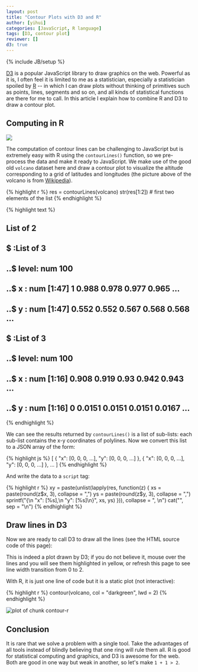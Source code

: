 ```yaml
---
layout: post
title: "Contour Plots with D3 and R"
author: [yihui]
categories: [JavaScript, R language]
tags: [D3, contour plot]
reviewer: []
d3: true
---
```

{% include JB/setup %}

[D3](https://github.com/mbostock/d3) is a popular JavaScript library to draw graphics on the web.
Powerful as it is, I often feel it is limited to me as a statistician, especially a statistician
spoiled by [R](http://www.r-project.org) -- in which I can draw plots without thinking of
primitives such as points, lines, segments and so on, and all kinds of statistical functions are
there for me to call. In this article I explain how to combine R and D3 to draw a contour plot.

## Computing in R

![](http://upload.wikimedia.org/wikipedia/commons/thumb/6/62/Mount_Eden.jpg/320px-Mount_Eden.jpg)

The computation of contour lines can be challenging to JavaScript but is extremely easy with R
using the `contourLines()` function, so we pre-process the data and make it ready to JavaScript. We
make use of the good old `volcano` dataset here and draw a contour plot to visualize the altitude
corresponding to a grid of latitudes and longitudes (the picture above of the volcano is from
[Wikipedia](http://en.wikipedia.org/wiki/Mount_Eden)).


{% highlight r %}
res = contourLines(volcano)
str(res[1:2])  # first two elements of the list
{% endhighlight %}



{% highlight text %}
## List of 2
##  $ :List of 3
##   ..$ level: num 100
##   ..$ x    : num [1:47] 1 0.988 0.978 0.977 0.965 ...
##   ..$ y    : num [1:47] 0.552 0.552 0.567 0.568 0.568 ...
##  $ :List of 3
##   ..$ level: num 100
##   ..$ x    : num [1:16] 0.908 0.919 0.93 0.942 0.943 ...
##   ..$ y    : num [1:16] 0 0.0151 0.0151 0.0151 0.0167 ...
{% endhighlight %}


We can see the results returned by `contourLines()` is a list of sub-lists: each sub-list contains
the x-y coordinates of polylines. Now we convert this list to a JSON array of the form:

{% highlight js %}
[
{
  "x": [0, 0, 0, ...],
  "y": [0, 0, 0, ...]
},
{
  "x": [0, 0, 0, ...],
  "y": [0, 0, 0, ...]
},
...
]
{% endhighlight %}

And write the data to a `script` tag:


{% highlight r %}
xy = paste(unlist(lapply(res, function(z) {
  xs = paste(round(z$x, 3), collapse = ",")
  ys = paste(round(z$y, 3), collapse = ",")
  sprintf("{\n  \"x\": [%s],\n  \"y\": [%s]\n}", xs, ys)
})), collapse = ", \n")
cat("<script>", sprintf("var data = [%s]", xy), "</script>", sep = "\n")
{% endhighlight %}

<script>
var data = [{
  "x": [1,0.988,0.978,0.977,0.965,0.955,0.953,0.943,0.942,0.931,0.93,0.92,0.919,0.908,0.907,0.896,0.895,0.884,0.884,0.872,0.872,0.861,0.86,0.849,0.849,0.837,0.837,0.826,0.826,0.815,0.815,0.814,0.803,0.802,0.792,0.792,0.792,0.791,0.78,0.78,0.78,0.78,0.779,0.769,0.769,0.769,0.769],
  "y": [0.552,0.552,0.567,0.568,0.568,0.583,0.585,0.6,0.602,0.617,0.618,0.633,0.635,0.65,0.652,0.667,0.667,0.683,0.684,0.7,0.701,0.717,0.717,0.733,0.734,0.75,0.751,0.767,0.767,0.783,0.8,0.802,0.817,0.818,0.833,0.85,0.867,0.868,0.883,0.9,0.917,0.933,0.935,0.95,0.967,0.983,1]
}, 
{
  "x": [0.908,0.919,0.93,0.942,0.943,0.943,0.943,0.953,0.955,0.965,0.966,0.977,0.978,0.988,0.989,1],
  "y": [0,0.015,0.015,0.015,0.017,0.033,0.05,0.065,0.067,0.082,0.083,0.098,0.1,0.115,0.117,0.132]
}, 
{
  "x": [1,0.989,0.988,0.977,0.966,0.966,0.977,0.978,0.988,0.989,1],
  "y": [0.168,0.183,0.185,0.185,0.2,0.217,0.232,0.233,0.248,0.25,0.265]
}, 
{
  "x": [0.127,0.116,0.115,0.115,0.105,0.104,0.104,0.104,0.104,0.105,0.115,0.115,0.116,0.105,0.104,0.104,0.093,0.092,0.089,0.081,0.081,0.073,0.07,0.064,0.058,0.058,0.058,0.052,0.049,0.047,0.046,0.041,0.035,0.035,0.031,0.023,0.023,0.02,0.015,0.012,0.011,0.011,0.011,0.011,0],
  "y": [0,0.015,0.017,0.033,0.048,0.05,0.067,0.083,0.1,0.102,0.117,0.133,0.15,0.166,0.167,0.183,0.199,0.2,0.217,0.233,0.233,0.25,0.258,0.267,0.282,0.283,0.3,0.317,0.333,0.348,0.35,0.367,0.383,0.383,0.4,0.416,0.417,0.433,0.45,0.465,0.467,0.483,0.5,0.517,0.533]
}, 
{
  "x": [0,0.011,0.011,0.011,0.012,0.017,0.023,0.022,0.022,0.022,0.023,0.034,0.035,0.045,0.045,0.045,0.047,0.057,0.058,0.069,0.07,0.08,0.081,0.092,0.093,0.104,0.105,0.116,0.128,0.14,0.15,0.151,0.163,0.174,0.186,0.198,0.209,0.221,0.232,0.233,0.244,0.256,0.267,0.279,0.291,0.301,0.302,0.313],
  "y": [0.651,0.667,0.683,0.7,0.702,0.717,0.733,0.75,0.767,0.783,0.785,0.8,0.802,0.817,0.833,0.85,0.852,0.867,0.868,0.883,0.885,0.9,0.902,0.917,0.918,0.933,0.935,0.935,0.935,0.935,0.95,0.951,0.951,0.951,0.951,0.951,0.951,0.951,0.967,0.967,0.967,0.967,0.967,0.967,0.968,0.983,0.985,1]
}, 
{
  "x": [0.833,0.837,0.84,0.843,0.843,0.846,0.849,0.849,0.849,0.855,0.858,0.858,0.86,0.866,0.872,0.878,0.88,0.872,0.872,0.869,0.866,0.864,0.861,0.864,0.869,0.872,0.872,0.878,0.882,0.884,0.884,0.895,0.896,0.907,0.919,0.92,0.93,0.942,0.943,0.943,0.953,0.955,0.955,0.953,0.943,0.942,0.931,0.93,0.919,0.908,0.907,0.896,0.895,0.884,0.884,0.876,0.873,0.872,0.86,0.849,0.838,0.837,0.827,0.826,0.815,0.814,0.808,0.802,0.797,0.797,0.791,0.785,0.779,0.779,0.767,0.76,0.756,0.752,0.745,0.744,0.733,0.722,0.721,0.72,0.709,0.698,0.687,0.686,0.674,0.664,0.663,0.651,0.641,0.64,0.628,0.617,0.616,0.606,0.605,0.594,0.593,0.582,0.581,0.571,0.57,0.558,0.547,0.535,0.524,0.523,0.512,0.5,0.489,0.488,0.477,0.465,0.455,0.453,0.442,0.43,0.42,0.419,0.407,0.395,0.384,0.373],
  "y": [0,0.008,0.017,0.033,0.05,0.067,0.082,0.083,0.1,0.117,0.133,0.15,0.158,0.167,0.175,0.183,0.2,0.217,0.218,0.233,0.25,0.267,0.283,0.3,0.317,0.332,0.333,0.35,0.367,0.382,0.383,0.399,0.4,0.416,0.416,0.417,0.432,0.432,0.433,0.45,0.465,0.467,0.483,0.485,0.5,0.502,0.517,0.517,0.522,0.533,0.534,0.55,0.551,0.567,0.567,0.583,0.6,0.601,0.606,0.608,0.617,0.618,0.633,0.635,0.65,0.652,0.667,0.672,0.683,0.7,0.706,0.717,0.733,0.734,0.742,0.75,0.758,0.767,0.783,0.784,0.794,0.8,0.801,0.8,0.797,0.796,0.8,0.801,0.802,0.817,0.817,0.818,0.833,0.834,0.835,0.85,0.852,0.867,0.868,0.883,0.885,0.9,0.902,0.917,0.918,0.917,0.918,0.925,0.933,0.934,0.935,0.935,0.95,0.951,0.951,0.952,0.967,0.968,0.968,0.968,0.983,0.985,0.985,0.985,0.985,1]
}, 
{
  "x": [0.396,0.407,0.408,0.419,0.43,0.442,0.453,0.455,0.465,0.476,0.477,0.487,0.488,0.499],
  "y": [0,0.015,0.017,0.025,0.025,0.028,0.033,0.033,0.042,0.033,0.032,0.017,0.015,0]
}, 
{
  "x": [0.197,0.186,0.185,0.185,0.182,0.174,0.174,0.171,0.169,0.167,0.163,0.162,0.157,0.151,0.145,0.14,0.134,0.128,0.124,0.116,0.114,0.109,0.105,0.104,0.099,0.093,0.093,0.086,0.081,0.081,0.076,0.07,0.07,0.067,0.064,0.061,0.058,0.054,0.047,0.044,0.041,0.044,0.038,0.035,0.035,0.033,0.031,0.027,0.025,0.025,0.023,0.021,0.021,0.023,0.023,0.027,0.031,0.035,0.035,0.042,0.047,0.05,0.058,0.066,0.07,0.076,0.081,0.087,0.093,0.097,0.104,0.105,0.112,0.116,0.12,0.128,0.138,0.14,0.151,0.157,0.163,0.174,0.174,0.186,0.198,0.209,0.212,0.221,0.233,0.244,0.246,0.253,0.256,0.267,0.279,0.291,0.302,0.314,0.326,0.337,0.349,0.36,0.372,0.378,0.384,0.395,0.407,0.408,0.419,0.424,0.43,0.442,0.442,0.453,0.459,0.465,0.477,0.488,0.489,0.5,0.512,0.523,0.524,0.535,0.547,0.558,0.57,0.571,0.581,0.582,0.593,0.594,0.605,0.605,0.616,0.628,0.64,0.651,0.663,0.674,0.686,0.698,0.709,0.721,0.721,0.73,0.733,0.74,0.744,0.748,0.756,0.756,0.767,0.768,0.771,0.775,0.779,0.779,0.785,0.791,0.791,0.797,0.802,0.803,0.814,0.815,0.82,0.826,0.831,0.837,0.843,0.849,0.849,0.85,0.86,0.861,0.864,0.865,0.865,0.864,0.86,0.858,0.854,0.849,0.849,0.846,0.843,0.843,0.843,0.847,0.849,0.85,0.849,0.849,0.846,0.84,0.837,0.833,0.826,0.826,0.82,0.814,0.814,0.808,0.803,0.803,0.802,0.791,0.79,0.779,0.767,0.766,0.756,0.755,0.744,0.743,0.733,0.721,0.709,0.698,0.686,0.674,0.673,0.663,0.651,0.641,0.64,0.628,0.616,0.606,0.605,0.594,0.593,0.581,0.58,0.57,0.558,0.557,0.547,0.535,0.523,0.522,0.512,0.5,0.488,0.487,0.477,0.465,0.453,0.442,0.43,0.42,0.419,0.407,0.396,0.395,0.384,0.384,0.373,0.372,0.361,0.36,0.349,0.349,0.338,0.337,0.326,0.326,0.314,0.303],
  "y": [0,0.016,0.017,0.033,0.05,0.066,0.067,0.083,0.1,0.117,0.132,0.133,0.15,0.158,0.167,0.175,0.183,0.192,0.2,0.211,0.217,0.233,0.249,0.25,0.267,0.283,0.283,0.3,0.316,0.317,0.333,0.349,0.35,0.367,0.383,0.4,0.408,0.417,0.428,0.433,0.45,0.467,0.483,0.498,0.5,0.517,0.533,0.55,0.567,0.583,0.592,0.6,0.617,0.633,0.634,0.65,0.667,0.683,0.684,0.7,0.711,0.717,0.725,0.733,0.739,0.75,0.758,0.767,0.778,0.783,0.8,0.801,0.817,0.825,0.833,0.844,0.85,0.851,0.862,0.867,0.871,0.883,0.884,0.884,0.887,0.896,0.9,0.91,0.912,0.915,0.917,0.933,0.936,0.936,0.936,0.936,0.936,0.939,0.94,0.943,0.947,0.943,0.938,0.933,0.931,0.925,0.917,0.917,0.906,0.9,0.894,0.884,0.883,0.872,0.867,0.861,0.856,0.851,0.85,0.835,0.834,0.834,0.833,0.818,0.818,0.818,0.817,0.817,0.802,0.8,0.785,0.783,0.767,0.767,0.756,0.751,0.751,0.75,0.751,0.756,0.758,0.762,0.757,0.75,0.75,0.733,0.728,0.717,0.708,0.7,0.684,0.683,0.667,0.667,0.65,0.633,0.618,0.617,0.6,0.585,0.583,0.567,0.552,0.55,0.535,0.533,0.517,0.508,0.5,0.492,0.483,0.468,0.467,0.45,0.435,0.433,0.417,0.4,0.383,0.367,0.356,0.35,0.333,0.317,0.316,0.3,0.283,0.267,0.25,0.233,0.225,0.217,0.2,0.198,0.183,0.167,0.158,0.15,0.133,0.132,0.117,0.1,0.098,0.083,0.067,0.05,0.049,0.048,0.05,0.065,0.065,0.067,0.082,0.083,0.098,0.1,0.115,0.116,0.116,0.116,0.115,0.116,0.117,0.122,0.125,0.117,0.116,0.115,0.115,0.1,0.098,0.083,0.082,0.082,0.083,0.098,0.098,0.1,0.115,0.115,0.116,0.117,0.132,0.132,0.133,0.133,0.148,0.148,0.149,0.148,0.148,0.133,0.133,0.132,0.117,0.116,0.1,0.099,0.083,0.083,0.067,0.066,0.05,0.049,0.033,0.033,0.017,0.016,0.011,0]
}, 
{
  "x": [0.047,0.045,0.047,0.048,0.047,0.046,0.045,0.044,0.042,0.042,0.044,0.046,0.047,0.051,0.058,0.06,0.07,0.072,0.081,0.081,0.091,0.093,0.104,0.105,0.116,0.119,0.126,0.128,0.136,0.14,0.147,0.151,0.162,0.163,0.174,0.18,0.186,0.198,0.206,0.209,0.221,0.223,0.233,0.244,0.244,0.256,0.267,0.279,0.291,0.302,0.314,0.326,0.336,0.337,0.338,0.349,0.36,0.372,0.384,0.384,0.395,0.398,0.407,0.407,0.419,0.419,0.43,0.442,0.442,0.453,0.461,0.465,0.471,0.477,0.477,0.484,0.488,0.489,0.5,0.501,0.512,0.513,0.523,0.535,0.547,0.558,0.558,0.57,0.581,0.582,0.593,0.605,0.616,0.628,0.638,0.64,0.651,0.663,0.674,0.685,0.686,0.698,0.698,0.709,0.715,0.721,0.723,0.727,0.733,0.733,0.736,0.736,0.736,0.736,0.736,0.738,0.744,0.745,0.75,0.756,0.756,0.765,0.767,0.771,0.779,0.78,0.791,0.792,0.802,0.808,0.814,0.814,0.822,0.826,0.829,0.833,0.834,0.834,0.831,0.829,0.826,0.824,0.821,0.822,0.824,0.823,0.814,0.803,0.802,0.791,0.785,0.779,0.769,0.767,0.756,0.744,0.733,0.721,0.709,0.698,0.686,0.674,0.663,0.651,0.64,0.628,0.627,0.616,0.605,0.593,0.581,0.57,0.558,0.557,0.547,0.535,0.523,0.512,0.5,0.499,0.488,0.477,0.465,0.453,0.442,0.431,0.43,0.419,0.411,0.407,0.399,0.395,0.384,0.384,0.372,0.368,0.36,0.358,0.352,0.349,0.338,0.337,0.326,0.322,0.314,0.308,0.302,0.295,0.291,0.279,0.267,0.266,0.256,0.244,0.233,0.232,0.231,0.227,0.221,0.22,0.215,0.209,0.209,0.209,0.198,0.197,0.19,0.186,0.174,0.174,0.163,0.159,0.151,0.143,0.14,0.131,0.128,0.122,0.118,0.116,0.11,0.106,0.105,0.099,0.095,0.093,0.093,0.088,0.085,0.083,0.081,0.078,0.072,0.07,0.069,0.06,0.058,0.05,0.047],
  "y": [0.511,0.517,0.525,0.533,0.548,0.55,0.567,0.583,0.6,0.617,0.633,0.65,0.651,0.667,0.679,0.683,0.697,0.7,0.717,0.717,0.733,0.737,0.75,0.75,0.762,0.767,0.783,0.789,0.8,0.806,0.817,0.821,0.833,0.834,0.846,0.85,0.853,0.86,0.867,0.869,0.881,0.883,0.891,0.9,0.9,0.907,0.911,0.911,0.91,0.911,0.912,0.914,0.917,0.917,0.917,0.914,0.911,0.907,0.9,0.9,0.889,0.883,0.867,0.867,0.851,0.85,0.844,0.834,0.833,0.825,0.817,0.808,0.8,0.785,0.783,0.767,0.752,0.75,0.735,0.733,0.718,0.717,0.702,0.701,0.706,0.717,0.717,0.717,0.717,0.717,0.708,0.708,0.711,0.712,0.717,0.717,0.722,0.727,0.729,0.733,0.734,0.734,0.733,0.721,0.717,0.706,0.7,0.683,0.667,0.667,0.65,0.633,0.617,0.6,0.583,0.567,0.552,0.55,0.533,0.518,0.517,0.5,0.492,0.483,0.467,0.467,0.451,0.45,0.442,0.433,0.418,0.417,0.4,0.392,0.383,0.367,0.35,0.333,0.317,0.3,0.289,0.283,0.267,0.25,0.233,0.217,0.204,0.2,0.199,0.189,0.183,0.175,0.167,0.166,0.161,0.161,0.158,0.158,0.154,0.154,0.157,0.158,0.16,0.163,0.164,0.166,0.167,0.172,0.172,0.178,0.178,0.183,0.183,0.183,0.189,0.189,0.194,0.199,0.199,0.2,0.204,0.204,0.208,0.208,0.207,0.2,0.2,0.192,0.183,0.178,0.167,0.162,0.15,0.15,0.138,0.133,0.122,0.117,0.1,0.096,0.083,0.083,0.072,0.067,0.056,0.05,0.044,0.033,0.029,0.028,0.033,0.033,0.042,0.049,0.049,0.05,0.067,0.083,0.098,0.1,0.117,0.132,0.133,0.15,0.166,0.167,0.183,0.189,0.199,0.2,0.211,0.217,0.225,0.233,0.238,0.25,0.254,0.267,0.283,0.288,0.3,0.317,0.321,0.333,0.35,0.365,0.367,0.383,0.4,0.417,0.425,0.433,0.45,0.465,0.467,0.483,0.487,0.5,0.511]
}, 
{
  "x": [0.07,0.07,0.065,0.065,0.066,0.067,0.07,0.069,0.069,0.069,0.07,0.074,0.078,0.081,0.085,0.093,0.099,0.105,0.116,0.116,0.128,0.128,0.139,0.14,0.151,0.151,0.159,0.163,0.169,0.174,0.182,0.186,0.195,0.198,0.209,0.213,0.221,0.232,0.233,0.244,0.256,0.267,0.279,0.291,0.301,0.302,0.314,0.326,0.337,0.349,0.36,0.361,0.372,0.373,0.384,0.395,0.396,0.407,0.415,0.419,0.43,0.431,0.442,0.442,0.449,0.451,0.451,0.453,0.454,0.457,0.462,0.465,0.477,0.477,0.488,0.492,0.5,0.5,0.509,0.512,0.523,0.535,0.547,0.557,0.558,0.57,0.581,0.592,0.593,0.605,0.616,0.627,0.628,0.64,0.651,0.651,0.663,0.674,0.686,0.687,0.698,0.699,0.698,0.698,0.698,0.698,0.687,0.686,0.674,0.664,0.664,0.664,0.674,0.675,0.675,0.686,0.687,0.698,0.703,0.709,0.721,0.733,0.734,0.744,0.756,0.758,0.765,0.767,0.771,0.779,0.779,0.787,0.791,0.795,0.802,0.803,0.805,0.806,0.806,0.805,0.804,0.803,0.802,0.792,0.791,0.779,0.769,0.767,0.756,0.744,0.733,0.721,0.71,0.709,0.698,0.686,0.685,0.674,0.663,0.651,0.65,0.64,0.628,0.616,0.605,0.604,0.593,0.581,0.57,0.558,0.547,0.535,0.523,0.512,0.5,0.488,0.477,0.465,0.453,0.442,0.43,0.426,0.419,0.408,0.407,0.395,0.384,0.378,0.372,0.364,0.36,0.355,0.349,0.341,0.337,0.326,0.326,0.315,0.314,0.302,0.292,0.291,0.279,0.279,0.267,0.267,0.26,0.256,0.25,0.244,0.244,0.233,0.232,0.224,0.221,0.212,0.209,0.198,0.186,0.174,0.172,0.163,0.157,0.151,0.14,0.139,0.131,0.128,0.124,0.12,0.116,0.115,0.111,0.108,0.105,0.105,0.103,0.101,0.096,0.094,0.093,0.09,0.081,0.079,0.07],
  "y": [0.5,0.5,0.517,0.533,0.55,0.567,0.583,0.6,0.617,0.633,0.635,0.65,0.667,0.675,0.683,0.694,0.7,0.704,0.717,0.717,0.733,0.734,0.75,0.751,0.767,0.767,0.783,0.789,0.8,0.808,0.817,0.821,0.833,0.836,0.846,0.85,0.856,0.867,0.867,0.87,0.875,0.88,0.88,0.881,0.883,0.884,0.888,0.888,0.887,0.886,0.884,0.883,0.867,0.867,0.86,0.85,0.85,0.839,0.833,0.83,0.817,0.817,0.8,0.8,0.783,0.767,0.75,0.735,0.733,0.717,0.7,0.694,0.684,0.683,0.672,0.667,0.651,0.65,0.633,0.628,0.628,0.625,0.628,0.633,0.634,0.639,0.642,0.65,0.651,0.656,0.652,0.667,0.667,0.667,0.683,0.684,0.684,0.684,0.684,0.683,0.668,0.667,0.65,0.633,0.617,0.616,0.6,0.599,0.598,0.583,0.567,0.55,0.535,0.533,0.517,0.501,0.5,0.492,0.483,0.478,0.475,0.467,0.467,0.461,0.456,0.45,0.433,0.425,0.417,0.401,0.4,0.383,0.375,0.367,0.351,0.35,0.333,0.317,0.3,0.283,0.267,0.25,0.248,0.233,0.233,0.222,0.217,0.216,0.213,0.211,0.206,0.206,0.2,0.199,0.199,0.2,0.2,0.208,0.208,0.216,0.217,0.222,0.228,0.233,0.233,0.233,0.239,0.239,0.239,0.239,0.239,0.239,0.239,0.242,0.244,0.244,0.246,0.246,0.25,0.246,0.238,0.233,0.225,0.217,0.216,0.213,0.206,0.2,0.194,0.183,0.175,0.167,0.161,0.15,0.144,0.133,0.133,0.117,0.116,0.106,0.1,0.099,0.099,0.1,0.116,0.117,0.133,0.142,0.15,0.165,0.167,0.183,0.183,0.2,0.204,0.217,0.219,0.227,0.229,0.231,0.233,0.242,0.25,0.258,0.266,0.267,0.283,0.29,0.3,0.317,0.329,0.333,0.35,0.367,0.383,0.383,0.4,0.417,0.433,0.45,0.456,0.467,0.481,0.483,0.5]
}, 
{
  "x": [0.093,0.089,0.088,0.091,0.091,0.093,0.093,0.094,0.097,0.101,0.105,0.107,0.112,0.116,0.119,0.124,0.128,0.131,0.14,0.145,0.151,0.157,0.163,0.167,0.174,0.178,0.186,0.19,0.198,0.202,0.209,0.221,0.225,0.233,0.244,0.248,0.256,0.267,0.279,0.279,0.291,0.302,0.314,0.326,0.337,0.349,0.355,0.36,0.372,0.381,0.384,0.395,0.401,0.407,0.416,0.419,0.422,0.426,0.429,0.43,0.434,0.434,0.436,0.439,0.442,0.442,0.453,0.461,0.465,0.477,0.477,0.485,0.488,0.5,0.5,0.512,0.512,0.523,0.535,0.547,0.558,0.57,0.576,0.581,0.593,0.594,0.605,0.605,0.61,0.616,0.617,0.628,0.628,0.636,0.64,0.651,0.652,0.663,0.674,0.686,0.698,0.698,0.709,0.721,0.722,0.733,0.744,0.745,0.756,0.756,0.756,0.757,0.757,0.767,0.768,0.767,0.757,0.756,0.756,0.745,0.744,0.733,0.721,0.709,0.708,0.698,0.686,0.685,0.674,0.663,0.651,0.64,0.628,0.616,0.605,0.593,0.581,0.57,0.558,0.557,0.547,0.535,0.523,0.512,0.5,0.488,0.477,0.465,0.455,0.453,0.442,0.43,0.419,0.408,0.407,0.395,0.384,0.373,0.372,0.366,0.36,0.353,0.349,0.341,0.337,0.326,0.32,0.314,0.308,0.302,0.291,0.279,0.273,0.267,0.256,0.255,0.244,0.24,0.233,0.221,0.221,0.209,0.198,0.192,0.186,0.174,0.163,0.163,0.151,0.149,0.14,0.139,0.134,0.13,0.13,0.128,0.126,0.123,0.12,0.116,0.116,0.109,0.105,0.105,0.103,0.098,0.093],
  "y": [0.494,0.5,0.517,0.533,0.55,0.567,0.568,0.583,0.6,0.617,0.625,0.633,0.65,0.658,0.667,0.683,0.694,0.7,0.71,0.717,0.725,0.733,0.742,0.75,0.762,0.767,0.778,0.783,0.794,0.8,0.807,0.814,0.817,0.825,0.831,0.833,0.84,0.845,0.85,0.85,0.855,0.861,0.863,0.86,0.86,0.853,0.85,0.848,0.84,0.833,0.831,0.822,0.817,0.81,0.8,0.792,0.783,0.767,0.75,0.744,0.733,0.717,0.7,0.683,0.668,0.667,0.658,0.65,0.646,0.634,0.633,0.617,0.611,0.6,0.6,0.584,0.583,0.572,0.572,0.572,0.572,0.572,0.567,0.561,0.551,0.55,0.535,0.533,0.517,0.502,0.5,0.484,0.483,0.467,0.458,0.451,0.45,0.435,0.435,0.434,0.434,0.433,0.417,0.417,0.417,0.402,0.401,0.4,0.384,0.383,0.367,0.35,0.333,0.318,0.317,0.315,0.3,0.283,0.282,0.267,0.266,0.266,0.266,0.266,0.267,0.282,0.283,0.283,0.298,0.298,0.299,0.299,0.299,0.294,0.289,0.289,0.289,0.292,0.299,0.3,0.303,0.306,0.311,0.311,0.316,0.316,0.311,0.306,0.3,0.299,0.289,0.289,0.288,0.283,0.283,0.283,0.278,0.267,0.265,0.25,0.244,0.233,0.228,0.217,0.211,0.204,0.2,0.192,0.183,0.175,0.175,0.175,0.183,0.187,0.199,0.2,0.21,0.217,0.224,0.233,0.233,0.245,0.248,0.25,0.254,0.26,0.266,0.267,0.281,0.283,0.3,0.3,0.317,0.333,0.35,0.358,0.367,0.383,0.4,0.416,0.417,0.433,0.449,0.45,0.467,0.483,0.494]
}, 
{
  "x": [0.326,0.323,0.326,0.327,0.337,0.348,0.349,0.352,0.349,0.343,0.337,0.331,0.326],
  "y": [0.542,0.55,0.565,0.567,0.575,0.567,0.565,0.55,0.542,0.533,0.529,0.533,0.542]
}, 
{
  "x": [0.116,0.114,0.11,0.108,0.109,0.11,0.109,0.109,0.116,0.116,0.123,0.128,0.13,0.134,0.138,0.14,0.147,0.151,0.163,0.163,0.172,0.174,0.181,0.186,0.195,0.198,0.206,0.209,0.221,0.221,0.233,0.237,0.244,0.255,0.256,0.267,0.279,0.291,0.301,0.302,0.314,0.326,0.337,0.345,0.349,0.36,0.366,0.372,0.384,0.384,0.395,0.396,0.407,0.407,0.409,0.414,0.414,0.413,0.411,0.41,0.419,0.419,0.43,0.434,0.442,0.448,0.453,0.457,0.465,0.466,0.477,0.477,0.485,0.488,0.489,0.494,0.5,0.512,0.523,0.535,0.541,0.547,0.558,0.57,0.57,0.581,0.582,0.585,0.59,0.593,0.594,0.597,0.599,0.601,0.601,0.594,0.593,0.59,0.587,0.581,0.57,0.558,0.552,0.547,0.535,0.523,0.523,0.512,0.5,0.488,0.478,0.477,0.465,0.454,0.453,0.442,0.43,0.419,0.407,0.395,0.384,0.373,0.372,0.361,0.36,0.349,0.349,0.338,0.337,0.326,0.326,0.314,0.303,0.302,0.291,0.279,0.267,0.256,0.253,0.244,0.24,0.233,0.225,0.221,0.209,0.209,0.198,0.186,0.174,0.163,0.163,0.151,0.15,0.149,0.148,0.145,0.141,0.14,0.138,0.135,0.13,0.128,0.128,0.119,0.116],
  "y": [0.475,0.483,0.5,0.517,0.533,0.55,0.567,0.583,0.6,0.601,0.617,0.628,0.633,0.65,0.667,0.672,0.683,0.687,0.7,0.7,0.717,0.721,0.733,0.74,0.75,0.754,0.767,0.77,0.783,0.784,0.794,0.8,0.808,0.817,0.817,0.819,0.825,0.831,0.833,0.834,0.834,0.835,0.838,0.833,0.831,0.822,0.817,0.811,0.8,0.8,0.784,0.783,0.767,0.767,0.75,0.733,0.717,0.7,0.683,0.667,0.651,0.65,0.638,0.633,0.622,0.617,0.608,0.6,0.584,0.583,0.567,0.567,0.55,0.535,0.533,0.517,0.508,0.506,0.501,0.508,0.517,0.522,0.525,0.518,0.517,0.501,0.5,0.483,0.467,0.452,0.45,0.433,0.417,0.4,0.383,0.367,0.365,0.35,0.333,0.329,0.329,0.33,0.333,0.337,0.343,0.35,0.35,0.361,0.356,0.354,0.35,0.35,0.343,0.333,0.333,0.333,0.333,0.333,0.333,0.329,0.323,0.317,0.316,0.3,0.3,0.283,0.283,0.267,0.266,0.25,0.249,0.238,0.233,0.233,0.233,0.233,0.229,0.23,0.233,0.246,0.25,0.258,0.267,0.27,0.283,0.283,0.292,0.296,0.3,0.3,0.3,0.313,0.317,0.333,0.35,0.367,0.383,0.392,0.4,0.417,0.433,0.448,0.45,0.467,0.475]
}, 
{
  "x": [0.302,0.295,0.294,0.291,0.291,0.295,0.299,0.302,0.31,0.314,0.326,0.337,0.349,0.355,0.36,0.368,0.372,0.374,0.378,0.381,0.38,0.372,0.372,0.363,0.36,0.349,0.337,0.326,0.314,0.303,0.302],
  "y": [0.501,0.517,0.533,0.55,0.567,0.583,0.6,0.606,0.617,0.621,0.622,0.623,0.619,0.617,0.611,0.6,0.592,0.583,0.567,0.55,0.533,0.517,0.517,0.5,0.494,0.488,0.484,0.484,0.489,0.5,0.501]
}, 
{
  "x": [0.14,0.139,0.134,0.132,0.134,0.134,0.137,0.14,0.142,0.149,0.151,0.155,0.163,0.169,0.174,0.182,0.186,0.194,0.198,0.203,0.209,0.212,0.221,0.224,0.233,0.235,0.244,0.25,0.256,0.267,0.279,0.279,0.291,0.302,0.313,0.314,0.326,0.337,0.341,0.349,0.355,0.36,0.366,0.372,0.374,0.379,0.384,0.384,0.391,0.391,0.391,0.388,0.384,0.384,0.384,0.372,0.371,0.36,0.349,0.337,0.336,0.326,0.314,0.303,0.302,0.291,0.283,0.279,0.273,0.268,0.267,0.265,0.264,0.264,0.264,0.265,0.267,0.27,0.279,0.279,0.288,0.291,0.302,0.308,0.314,0.326,0.337,0.349,0.359,0.36,0.372,0.378,0.384,0.388,0.395,0.395,0.404,0.407,0.407,0.407,0.407,0.419,0.419,0.43,0.431,0.442,0.443,0.453,0.465,0.469,0.47,0.471,0.474,0.477,0.477,0.477,0.477,0.474,0.469,0.465,0.454,0.453,0.442,0.43,0.42,0.419,0.407,0.395,0.384,0.373,0.372,0.36,0.352,0.349,0.341,0.337,0.329,0.326,0.314,0.308,0.302,0.291,0.279,0.267,0.256,0.255,0.244,0.233,0.221,0.221,0.209,0.202,0.198,0.186,0.185,0.174,0.174,0.163,0.163,0.161,0.159,0.157,0.155,0.151,0.151,0.148,0.144,0.141,0.14],
  "y": [0.515,0.517,0.533,0.55,0.567,0.583,0.6,0.608,0.617,0.633,0.642,0.65,0.658,0.667,0.675,0.683,0.689,0.7,0.706,0.717,0.728,0.733,0.746,0.75,0.762,0.767,0.779,0.783,0.787,0.793,0.8,0.8,0.807,0.814,0.817,0.817,0.817,0.819,0.817,0.806,0.8,0.794,0.783,0.772,0.767,0.75,0.734,0.733,0.717,0.7,0.683,0.667,0.65,0.633,0.633,0.633,0.633,0.639,0.647,0.65,0.65,0.653,0.654,0.65,0.65,0.64,0.633,0.628,0.617,0.6,0.598,0.583,0.567,0.55,0.533,0.517,0.508,0.5,0.484,0.483,0.467,0.462,0.454,0.45,0.447,0.442,0.438,0.446,0.45,0.45,0.461,0.467,0.475,0.483,0.5,0.501,0.517,0.533,0.55,0.567,0.567,0.567,0.567,0.551,0.55,0.534,0.533,0.529,0.522,0.517,0.5,0.483,0.467,0.452,0.45,0.433,0.432,0.417,0.4,0.394,0.383,0.383,0.375,0.371,0.367,0.366,0.366,0.363,0.357,0.35,0.35,0.343,0.333,0.328,0.317,0.311,0.3,0.297,0.288,0.283,0.279,0.278,0.275,0.278,0.283,0.283,0.292,0.297,0.3,0.3,0.31,0.317,0.322,0.333,0.333,0.349,0.35,0.366,0.367,0.383,0.4,0.417,0.433,0.449,0.45,0.467,0.483,0.5,0.515]
}, 
{
  "x": [0.395,0.395,0.395,0.396,0.395],
  "y": [0.599,0.6,0.602,0.6,0.599]
}, 
{
  "x": [0.535,0.534,0.534,0.534,0.535,0.546,0.547,0.558,0.559,0.57,0.57,0.57,0.57,0.57,0.57,0.559,0.558,0.557,0.547,0.545,0.535],
  "y": [0.398,0.4,0.417,0.433,0.434,0.45,0.451,0.452,0.45,0.434,0.433,0.417,0.4,0.383,0.383,0.367,0.366,0.367,0.382,0.383,0.398]
}, 
{
  "x": [0.163,0.163,0.158,0.154,0.156,0.157,0.158,0.163,0.163,0.171,0.174,0.174,0.186,0.189,0.197,0.198,0.207,0.209,0.218,0.221,0.23,0.233,0.241,0.244,0.255,0.256,0.267,0.279,0.29,0.291,0.302,0.314,0.315,0.326,0.337,0.338,0.349,0.349,0.349,0.349,0.337,0.327,0.326,0.325,0.314,0.302,0.291,0.28,0.279,0.267,0.265,0.262,0.256,0.256,0.254,0.251,0.249,0.248,0.248,0.247,0.247,0.248,0.25,0.253,0.256,0.265,0.267,0.27,0.279,0.28,0.291,0.302,0.303,0.314,0.326,0.327,0.327,0.327,0.326,0.315,0.314,0.303,0.302,0.291,0.279,0.267,0.256,0.25,0.244,0.233,0.227,0.221,0.209,0.198,0.194,0.186,0.186,0.178,0.174,0.174,0.173,0.172,0.17,0.167,0.163],
  "y": [0.498,0.5,0.517,0.533,0.55,0.567,0.583,0.6,0.601,0.617,0.633,0.634,0.644,0.65,0.667,0.667,0.683,0.688,0.7,0.704,0.717,0.721,0.733,0.737,0.75,0.75,0.752,0.752,0.767,0.767,0.767,0.768,0.767,0.751,0.751,0.75,0.735,0.733,0.717,0.715,0.715,0.7,0.699,0.7,0.716,0.716,0.715,0.7,0.699,0.698,0.683,0.667,0.65,0.648,0.633,0.617,0.6,0.583,0.567,0.55,0.533,0.517,0.5,0.483,0.479,0.467,0.458,0.45,0.434,0.433,0.422,0.417,0.417,0.402,0.402,0.4,0.383,0.367,0.365,0.35,0.348,0.333,0.333,0.333,0.328,0.328,0.329,0.333,0.339,0.346,0.35,0.353,0.361,0.363,0.367,0.383,0.383,0.4,0.415,0.417,0.433,0.45,0.467,0.483,0.498]
}, 
{
  "x": [0.419,0.418,0.418,0.419,0.429,0.429,0.43,0.442,0.442,0.443,0.443,0.442,0.431,0.43,0.419],
  "y": [0.416,0.417,0.433,0.435,0.45,0.467,0.468,0.468,0.467,0.45,0.433,0.432,0.417,0.416,0.416]
}, 
{
  "x": [0.198,0.197,0.197,0.192,0.197,0.197,0.198,0.209,0.209,0.209,0.221,0.221,0.233,0.233,0.233,0.233,0.234,0.233,0.233,0.233,0.229,0.228,0.23,0.233,0.233,0.234,0.235,0.24,0.244,0.245,0.245,0.256,0.256,0.256,0.245,0.244,0.243,0.233,0.231,0.221,0.22,0.209,0.209,0.205,0.202,0.201,0.201,0.202,0.198],
  "y": [0.532,0.533,0.55,0.567,0.583,0.6,0.601,0.617,0.633,0.634,0.65,0.651,0.652,0.65,0.633,0.617,0.6,0.583,0.567,0.565,0.55,0.533,0.517,0.502,0.5,0.483,0.467,0.45,0.435,0.433,0.417,0.402,0.4,0.399,0.383,0.383,0.383,0.398,0.4,0.415,0.417,0.433,0.433,0.45,0.467,0.483,0.5,0.517,0.532]
}]
</script>


## Draw lines in D3

Now we are ready to call D3 to draw all the lines (see the HTML source code of this page):

<script src="http://d3js.org/d3.v2.min.js">
</script>

<div id="volcano" style="text-align: center;"></div>

<script type="text/javascript">
var width = 500, height = 300;

var x = d3.scale.linear()
    .domain([0, 1])
    .range([0, width]);

var y = d3.scale.linear()
    .domain([0, 1])
    .range([height, 0]);

var line = d3.svg.line()
    .x(function(d) { return x(d.x); })
    .y(function(d) { return y(d.y); });

var svg = d3.select("#volcano").append("svg")
    .attr("width", width)
    .attr("height", height)
    .selectAll("path")
      .data(data.map(function(d) {
        return d3.range(d.x.length).map(function(i) {
          return {x: d.x[i], y: d.y[i]};
        });
      }))
    .enter().append("svg:path")
      .attr("d", line)
      .on("mouseover", function(d, i) {
        d3.select(this).style("stroke", "yellow");
      })
      .on("mouseout", function(d, i) {
        d3.select(this).style("stroke", "darkgreen");
      })
      .style("fill", "none")
      .style("stroke", "darkgreen")
      .style("stroke-width", 0)
      .transition()
      .duration(10000)
      .style("stroke-width", 2);
</script>

This is indeed a plot drawn by D3; if you do not believe it, mouse over the lines and you will see
them highlighted in yellow, or refresh this page to see line width transition from 0 to 2.

With R, it is just one line of code but it is a static plot (not interactive):


{% highlight r %}
contour(volcano, col = "darkgreen", lwd = 2)
{% endhighlight %}

![plot of chunk contour-r](http://isu.r-forge.r-project.org/vistat/2012-11-07-contour-plots-with-d3-and-r/contour-r.png) 


## Conclusion

It is rare that we solve a problem with a single tool. Take the advantages of all tools instead of
blindly believing that one ring will rule them all. R is good for statistical computing and
graphics, and D3 is awesome for the web. Both are good in one way but weak in another, so let's
make `1 + 1 > 2`.

